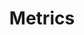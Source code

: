 ---
codehost: https://github.com/dropwizard/metrics
logohandle: dropwizardio_metrics
sort: metrics
title: Metrics
website: https://metrics.dropwizard.io/
---